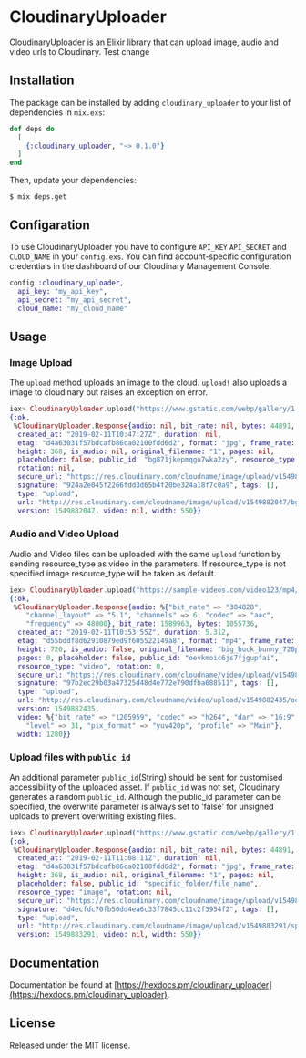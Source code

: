 
# CloudinaryUploader

CloudinaryUploader is an Elixir library that can upload image, audio and video urls to Cloudinary.
Test change
## Installation

The package can be installed by adding `cloudinary_uploader` to your list of dependencies in `mix.exs`:

```elixir
def deps do
  [
    {:cloudinary_uploader, "~> 0.1.0"}
  ]
end
```
Then, update your dependencies:

```sh-session
$ mix deps.get
```

## Configaration

To use CloudinaryUploader you have to configure `API_KEY` `API_SECRET` and  `CLOUD_NAME` in your `config.exs`. You can find account-specific configuration credentials in the dashboard of our Cloudinary Management Console.

```elixir
config :cloudinary_uploader,
  api_key: "my_api_key",
  api_secret: "my_api_secret",
  cloud_name: "my_cloud_name"
```

## Usage

### Image Upload

The `upload` method uploads an image to the cloud. `upload!` also uploads a image to cloudinary but raises an exception on error.

```elixir
iex> CloudinaryUploader.upload("https://www.gstatic.com/webp/gallery/1.jpg")
{:ok,
 %CloudinaryUploader.Response{audio: nil, bit_rate: nil, bytes: 44891,
  created_at: "2019-02-11T10:47:27Z", duration: nil,
  etag: "d4a63031f57bdcafb86ca02100fdd6d2", format: "jpg", frame_rate: nil,
  height: 368, is_audio: nil, original_filename: "1", pages: nil,
  placeholder: false, public_id: "bg871jkepmqgu7wka2zy", resource_type: "image",
  rotation: nil,
  secure_url: "https://res.cloudinary.com/cloudname/image/upload/v1549882047/bg871jkepmqgu7wka2zy.jpg",
  signature: "924a2e045f2266fdd3d65b4f20be324a18f7c0a9", tags: [],
  type: "upload",
  url: "http://res.cloudinary.com/cloudname/image/upload/v1549882047/bg871jkepmqgu7wka2zy.jpg",
  version: 1549882047, video: nil, width: 550}}

```

### Audio and Video Upload

Audio and Video files can be uploaded with the same `upload` function by sending resource_type as video in the parameters. If resource_type is not specified image resource_type will be taken as default.

```elixir
iex> CloudinaryUploader.upload("https://sample-videos.com/video123/mp4/720/big_buck_bunny_720p_1mb.mp4", resource_type: :video)
{:ok,
 %CloudinaryUploader.Response{audio: %{"bit_rate" => "384828",
    "channel_layout" => "5.1", "channels" => 6, "codec" => "aac",
    "frequency" => 48000}, bit_rate: 1589963, bytes: 1055736,
  created_at: "2019-02-11T10:53:55Z", duration: 5.312,
  etag: "d55bddf8d62910879ed9f605522149a8", format: "mp4", frame_rate: 25.0,
  height: 720, is_audio: false, original_filename: "big_buck_bunny_720p_1mb",
  pages: 0, placeholder: false, public_id: "oevkmoic6js7fjgupfai",
  resource_type: "video", rotation: 0,
  secure_url: "https://res.cloudinary.com/cloudname/video/upload/v1549882435/oevkmoic6js7fjgupfai.mp4",
  signature: "97b2ec29b03a47325d48d4e772e790dfba688511", tags: [],
  type: "upload",
  url: "http://res.cloudinary.com/cloudname/video/upload/v1549882435/oevkmoic6js7fjgupfai.mp4",
  version: 1549882435,
  video: %{"bit_rate" => "1205959", "codec" => "h264", "dar" => "16:9",
    "level" => 31, "pix_format" => "yuv420p", "profile" => "Main"},
  width: 1280}}
```

### Upload files with `public_id`

An additional parameter `public_id`(String) should be sent for customised accessibility of the uploaded asset. If `public_id` was not set, Cloudinary generates a random `public_id`.
Although the public_id parameter can be specified, the overwrite parameter is always set to 'false' for unsigned uploads to prevent overwriting existing files.


```elixir
iex> CloudinaryUploader.upload("https://www.gstatic.com/webp/gallery/1.jpg", public_id: "specific_folder/file_name")
{:ok,
 %CloudinaryUploader.Response{audio: nil, bit_rate: nil, bytes: 44891,
  created_at: "2019-02-11T11:08:11Z", duration: nil,
  etag: "d4a63031f57bdcafb86ca02100fdd6d2", format: "jpg", frame_rate: nil,
  height: 368, is_audio: nil, original_filename: "1", pages: nil,
  placeholder: false, public_id: "specific_folder/file_name",
  resource_type: "image", rotation: nil,
  secure_url: "https://res.cloudinary.com/cloudname/image/upload/v1549883291/specific_folder/file_name.jpg",
  signature: "d4ecfdc70fb50dd4ea6c33f7845cc11c2f3954f2", tags: [],
  type: "upload",
  url: "http://res.cloudinary.com/cloudname/image/upload/v1549883291/specific_folder/file_name.jpg",
  version: 1549883291, video: nil, width: 550}}
```
## Documentation

Documentation be found at [https://hexdocs.pm/cloudinary_uploader](https://hexdocs.pm/cloudinary_uploader).

## License
Released under the MIT license.

